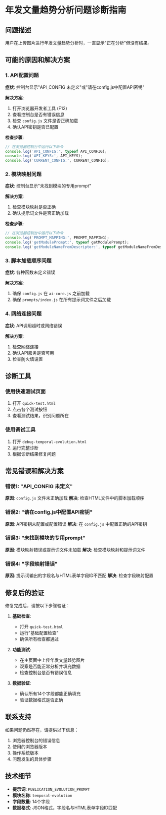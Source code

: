 # 年发文量趋势分析问题诊断指南

## 问题描述
用户在上传图片进行年发文量趋势分析时，一直显示"正在分析"但没有结果。

## 可能的原因和解决方案

### 1. API配置问题

**症状**: 控制台显示"API_CONFIG 未定义"或"请在config.js中配置API密钥"

**解决方案**:
1. 打开浏览器开发者工具 (F12)
2. 查看控制台是否有错误信息
3. 检查 `config.js` 文件是否正确加载
4. 确认API密钥是否已配置

**检查步骤**:
```javascript
// 在浏览器控制台中运行以下命令
console.log('API_CONFIG:', typeof API_CONFIG);
console.log('API_KEYS:', API_KEYS);
console.log('CURRENT_CONFIG:', CURRENT_CONFIG);
```

### 2. 模块映射问题

**症状**: 控制台显示"未找到模块的专用prompt"

**解决方案**:
1. 检查模块映射是否正确
2. 确认提示词文件是否正确加载

**检查步骤**:
```javascript
// 在浏览器控制台中运行以下命令
console.log('PROMPT_MAPPING:', PROMPT_MAPPING);
console.log('getModulePrompt:', typeof getModulePrompt);
console.log('getModuleNameFromDescriptor:', typeof getModuleNameFromDescriptor);
```

### 3. 脚本加载顺序问题

**症状**: 各种函数未定义错误

**解决方案**:
1. 确保 `config.js` 在 `ai-core.js` 之前加载
2. 确保 `prompts/index.js` 在所有提示词文件之后加载

### 4. 网络连接问题

**症状**: API调用超时或网络错误

**解决方案**:
1. 检查网络连接
2. 确认API服务是否可用
3. 检查防火墙设置

## 诊断工具

### 使用快速测试页面
1. 打开 `quick-test.html`
2. 点击各个测试按钮
3. 查看测试结果，识别问题所在

### 使用调试工具
1. 打开 `debug-temporal-evolution.html`
2. 运行完整诊断
3. 根据诊断结果修复问题

## 常见错误和解决方案

### 错误1: "API_CONFIG 未定义"
**原因**: `config.js` 文件未正确加载
**解决**: 检查HTML文件中的脚本加载顺序

### 错误2: "请在config.js中配置API密钥"
**原因**: API密钥未配置或配置错误
**解决**: 在 `config.js` 中配置正确的API密钥

### 错误3: "未找到模块的专用prompt"
**原因**: 模块映射错误或提示词文件未加载
**解决**: 检查模块映射和提示词文件

### 错误4: "字段映射错误"
**原因**: 提示词输出的字段名与HTML表单字段ID不匹配
**解决**: 检查字段映射配置

## 修复后的验证

修复完成后，请按以下步骤验证：

1. **基础检查**:
   - 打开 `quick-test.html`
   - 运行"基础配置检查"
   - 确保所有检查都通过

2. **功能测试**:
   - 在主页面中上传年发文量趋势图片
   - 观察是否能正常分析并填充数据
   - 检查控制台是否有错误信息

3. **数据验证**:
   - 确认所有14个字段都能正确填充
   - 验证数据格式是否正确

## 联系支持

如果问题仍然存在，请提供以下信息：
1. 浏览器控制台的错误信息
2. 使用的浏览器版本
3. 操作系统版本
4. 问题发生的具体步骤

## 技术细节

- **提示词**: `PUBLICATION_EVOLUTION_PROMPT`
- **模块名称**: `temporal-evolution`
- **字段数量**: 14个字段
- **数据格式**: JSON格式，字段名与HTML表单字段ID匹配
